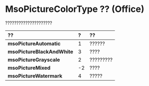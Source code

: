 
# MsoPictureColorType ?? (Office)

?????????????????????



|**??**|**?**|**??**|
|:-----|:-----|:-----|
|**msoPictureAutomatic**|1|??????|
|**msoPictureBlackAndWhite**|3|????|
|**msoPictureGrayscale**|2|?????????|
|**msoPictureMixed**|-2|????|
|**msoPictureWatermark**|4|?????|
